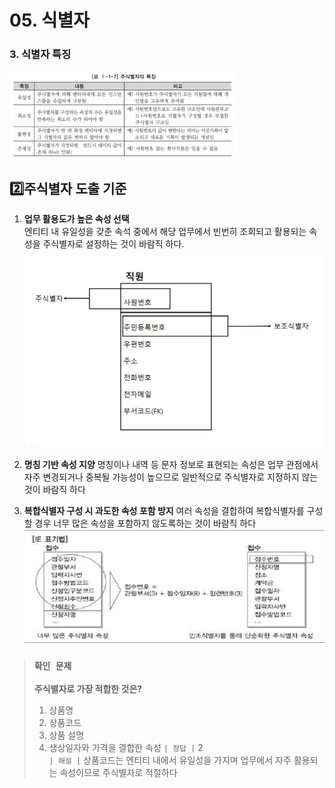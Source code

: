 # 05. 식별자
### 3. 식별자 특징
![alt text](image.png)

## 2️⃣주식별자 도출 기준
1. **업무 활용도가 높은 속성 선택**<br>
엔티티 내 유일성을 갖춘 속석 중에서 해당 업무에서 빈번히 조회되고 활용되는 속성을 주식별자로 설정하는 것이 바람직 하다.
![alt text](image-2.png)

2. **명칭 기반 속성 지양**
명칭이나 내역 등 문자 정보로 표현되는 속성은 업무 관점에서 자주 변경되거나 중복될 가능성이 높으므로 일반적으로 주식별자로 지정하지 않는 것이 바람직 하다

3. **복합식별자 구성 시 과도한 속성 포함 방지**
여러 속성을 결합하여 복합식별자를 구성 할 경우 너무 많은 속성을 포함하지 않도록하는 것이 바람직 하다
![alt text](다운로드.png)

> ### `확인 문제`
> **주식별자로 가장 적합한 것은?**
> 1. 상품명
> 2. 상품코드
> 3. 상품 설명
> 4. 생상일자와 가격을 결합한 속성
> `| 정답 |` 2<br>
> `| 해설 |` 상품코드는 엔티티 내에서 유일성을 가지며 업무에서 자주 활용되는 속성이므로 주식별자로 적절하다